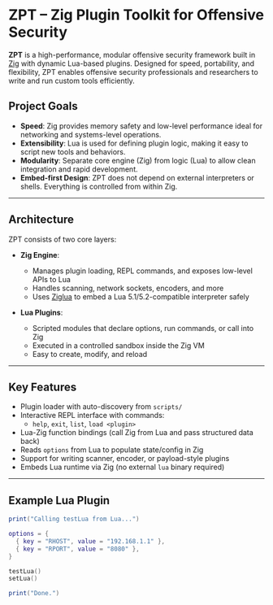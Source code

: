 # ZPT – Zig Plugin Toolkit for Offensive Security

**ZPT** is a high-performance, modular offensive security framework built in [Zig](https://ziglang.org/) with dynamic Lua-based plugins. Designed for speed, portability, and flexibility, ZPT enables offensive security professionals and researchers to write and run custom tools efficiently.

## Project Goals

- **Speed**: Zig provides memory safety and low-level performance ideal for networking and systems-level operations.
- **Extensibility**: Lua is used for defining plugin logic, making it easy to script new tools and behaviors.
- **Modularity**: Separate core engine (Zig) from logic (Lua) to allow clean integration and rapid development.
- **Embed-first Design**: ZPT does not depend on external interpreters or shells. Everything is controlled from within Zig.

---

## Architecture

ZPT consists of two core layers:

- **Zig Engine**:
  - Manages plugin loading, REPL commands, and exposes low-level APIs to Lua
  - Handles scanning, network sockets, encoders, and more
  - Uses [Ziglua](https://github.com/natecraddock/ziglua) to embed a Lua 5.1/5.2-compatible interpreter safely

- **Lua Plugins**:
  - Scripted modules that declare options, run commands, or call into Zig
  - Executed in a controlled sandbox inside the Zig VM
  - Easy to create, modify, and reload

---

## Key Features

- Plugin loader with auto-discovery from `scripts/`
- Interactive REPL interface with commands:
  - `help`, `exit`, `list`, `load <plugin>`
- Lua-Zig function bindings (call Zig from Lua and pass structured data back)
- Reads `options` from Lua to populate state/config in Zig
- Support for writing scanner, encoder, or payload-style plugins
- Embeds Lua runtime via Zig (no external `lua` binary required)

---

## Example Lua Plugin

```lua
print("Calling testLua from Lua...")

options = {
  { key = "RHOST", value = "192.168.1.1" },
  { key = "RPORT", value = "8080" },
}

testLua()
setLua()

print("Done.")
```


